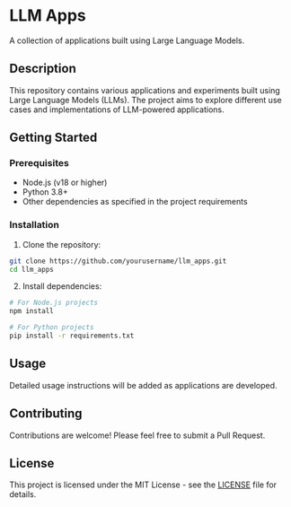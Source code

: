 # LLM Apps

A collection of applications built using Large Language Models.

## Description

This repository contains various applications and experiments built using Large Language Models (LLMs). The project aims to explore different use cases and implementations of LLM-powered applications.

## Getting Started

### Prerequisites

- Node.js (v18 or higher)
- Python 3.8+
- Other dependencies as specified in the project requirements

### Installation

1. Clone the repository:
```bash
git clone https://github.com/yourusername/llm_apps.git
cd llm_apps
```

2. Install dependencies:
```bash
# For Node.js projects
npm install

# For Python projects
pip install -r requirements.txt
```

## Usage

Detailed usage instructions will be added as applications are developed.

## Contributing

Contributions are welcome! Please feel free to submit a Pull Request.

## License

This project is licensed under the MIT License - see the [LICENSE](LICENSE) file for details.
